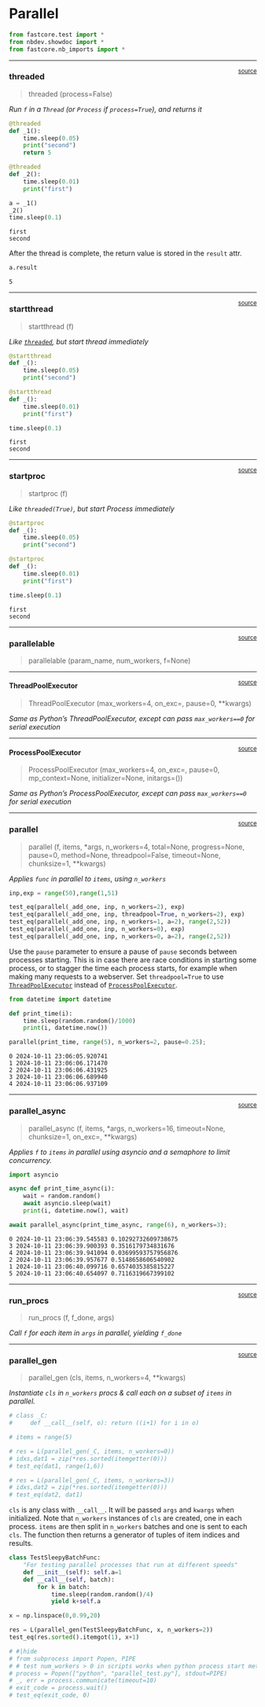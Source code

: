 # Parallel


<!-- WARNING: THIS FILE WAS AUTOGENERATED! DO NOT EDIT! -->

``` python
from fastcore.test import *
from nbdev.showdoc import *
from fastcore.nb_imports import *
```

------------------------------------------------------------------------

<a
href="https://github.com/AnswerDotAI/fastcore/blob/master/fastcore/parallel.py#L25"
target="_blank" style="float:right; font-size:smaller">source</a>

### threaded

>  threaded (process=False)

*Run `f` in a `Thread` (or `Process` if `process=True`), and returns it*

``` python
@threaded
def _1():
    time.sleep(0.05)
    print("second")
    return 5

@threaded
def _2():
    time.sleep(0.01)
    print("first")

a = _1()
_2()
time.sleep(0.1)
```

    first
    second

After the thread is complete, the return value is stored in the `result`
attr.

``` python
a.result
```

    5

------------------------------------------------------------------------

<a
href="https://github.com/AnswerDotAI/fastcore/blob/master/fastcore/parallel.py#L45"
target="_blank" style="float:right; font-size:smaller">source</a>

### startthread

>  startthread (f)

*Like [`threaded`](https://fastcore.fast.ai/parallel.html#threaded), but
start thread immediately*

``` python
@startthread
def _():
    time.sleep(0.05)
    print("second")

@startthread
def _():
    time.sleep(0.01)
    print("first")

time.sleep(0.1)
```

    first
    second

------------------------------------------------------------------------

<a
href="https://github.com/AnswerDotAI/fastcore/blob/master/fastcore/parallel.py#L50"
target="_blank" style="float:right; font-size:smaller">source</a>

### startproc

>  startproc (f)

*Like `threaded(True)`, but start Process immediately*

``` python
@startproc
def _():
    time.sleep(0.05)
    print("second")

@startproc
def _():
    time.sleep(0.01)
    print("first")

time.sleep(0.1)
```

    first
    second

------------------------------------------------------------------------

<a
href="https://github.com/AnswerDotAI/fastcore/blob/master/fastcore/parallel.py#L66"
target="_blank" style="float:right; font-size:smaller">source</a>

### parallelable

>  parallelable (param_name, num_workers, f=None)

------------------------------------------------------------------------

<a
href="https://github.com/AnswerDotAI/fastcore/blob/master/fastcore/parallel.py#L75"
target="_blank" style="float:right; font-size:smaller">source</a>

#### ThreadPoolExecutor

>  ThreadPoolExecutor (max_workers=4, on_exc=<built-in function print>,
>                          pause=0, **kwargs)

*Same as Python’s ThreadPoolExecutor, except can pass `max_workers==0`
for serial execution*

------------------------------------------------------------------------

<a
href="https://github.com/AnswerDotAI/fastcore/blob/master/fastcore/parallel.py#L94"
target="_blank" style="float:right; font-size:smaller">source</a>

#### ProcessPoolExecutor

>  ProcessPoolExecutor (max_workers=4, on_exc=<built-in function print>,
>                           pause=0, mp_context=None, initializer=None,
>                           initargs=())

*Same as Python’s ProcessPoolExecutor, except can pass `max_workers==0`
for serial execution*

------------------------------------------------------------------------

<a
href="https://github.com/AnswerDotAI/fastcore/blob/master/fastcore/parallel.py#L120"
target="_blank" style="float:right; font-size:smaller">source</a>

### parallel

>  parallel (f, items, *args, n_workers=4, total=None, progress=None,
>                pause=0, method=None, threadpool=False, timeout=None,
>                chunksize=1, **kwargs)

*Applies `func` in parallel to `items`, using `n_workers`*

``` python
inp,exp = range(50),range(1,51)

test_eq(parallel(_add_one, inp, n_workers=2), exp)
test_eq(parallel(_add_one, inp, threadpool=True, n_workers=2), exp)
test_eq(parallel(_add_one, inp, n_workers=1, a=2), range(2,52))
test_eq(parallel(_add_one, inp, n_workers=0), exp)
test_eq(parallel(_add_one, inp, n_workers=0, a=2), range(2,52))
```

Use the `pause` parameter to ensure a pause of `pause` seconds between
processes starting. This is in case there are race conditions in
starting some process, or to stagger the time each process starts, for
example when making many requests to a webserver. Set `threadpool=True`
to use
[`ThreadPoolExecutor`](https://fastcore.fast.ai/parallel.html#threadpoolexecutor)
instead of
[`ProcessPoolExecutor`](https://fastcore.fast.ai/parallel.html#processpoolexecutor).

``` python
from datetime import datetime
```

``` python
def print_time(i): 
    time.sleep(random.random()/1000)
    print(i, datetime.now())

parallel(print_time, range(5), n_workers=2, pause=0.25);
```

    0 2024-10-11 23:06:05.920741
    1 2024-10-11 23:06:06.171470
    2 2024-10-11 23:06:06.431925
    3 2024-10-11 23:06:06.689940
    4 2024-10-11 23:06:06.937109

------------------------------------------------------------------------

<a
href="https://github.com/AnswerDotAI/fastcore/blob/master/fastcore/parallel.py#L144"
target="_blank" style="float:right; font-size:smaller">source</a>

### parallel_async

>  parallel_async (f, items, *args, n_workers=16, timeout=None, chunksize=1,
>                      on_exc=<built-in function print>, **kwargs)

*Applies `f` to `items` in parallel using asyncio and a semaphore to
limit concurrency.*

``` python
import asyncio
```

``` python
async def print_time_async(i): 
    wait = random.random()
    await asyncio.sleep(wait)
    print(i, datetime.now(), wait)

await parallel_async(print_time_async, range(6), n_workers=3);
```

    0 2024-10-11 23:06:39.545583 0.10292732609738675
    3 2024-10-11 23:06:39.900393 0.3516179734831676
    4 2024-10-11 23:06:39.941094 0.03699593757956876
    2 2024-10-11 23:06:39.957677 0.5148658606540902
    1 2024-10-11 23:06:40.099716 0.6574035385815227
    5 2024-10-11 23:06:40.654097 0.7116319667399102

------------------------------------------------------------------------

<a
href="https://github.com/AnswerDotAI/fastcore/blob/master/fastcore/parallel.py#L159"
target="_blank" style="float:right; font-size:smaller">source</a>

### run_procs

>  run_procs (f, f_done, args)

*Call `f` for each item in `args` in parallel, yielding `f_done`*

------------------------------------------------------------------------

<a
href="https://github.com/AnswerDotAI/fastcore/blob/master/fastcore/parallel.py#L173"
target="_blank" style="float:right; font-size:smaller">source</a>

### parallel_gen

>  parallel_gen (cls, items, n_workers=4, **kwargs)

*Instantiate `cls` in `n_workers` procs & call each on a subset of
`items` in parallel.*

``` python
# class _C:
#     def __call__(self, o): return ((i+1) for i in o)

# items = range(5)

# res = L(parallel_gen(_C, items, n_workers=0))
# idxs,dat1 = zip(*res.sorted(itemgetter(0)))
# test_eq(dat1, range(1,6))

# res = L(parallel_gen(_C, items, n_workers=3))
# idxs,dat2 = zip(*res.sorted(itemgetter(0)))
# test_eq(dat2, dat1)
```

`cls` is any class with `__call__`. It will be passed `args` and
`kwargs` when initialized. Note that `n_workers` instances of `cls` are
created, one in each process. `items` are then split in `n_workers`
batches and one is sent to each `cls`. The function then returns a
generator of tuples of item indices and results.

``` python
class TestSleepyBatchFunc:
    "For testing parallel processes that run at different speeds"
    def __init__(self): self.a=1
    def __call__(self, batch):
        for k in batch:
            time.sleep(random.random()/4)
            yield k+self.a

x = np.linspace(0,0.99,20)

res = L(parallel_gen(TestSleepyBatchFunc, x, n_workers=2))
test_eq(res.sorted().itemgot(1), x+1)
```

<style>
    /* Turns off some styling */
    progress {
        /* gets rid of default border in Firefox and Opera. */
        border: none;
        /* Needs to be in here for Safari polyfill so background images work as expected. */
        background-size: auto;
    }
    progress:not([value]), progress:not([value])::-webkit-progress-bar {
        background: repeating-linear-gradient(45deg, #7e7e7e, #7e7e7e 10px, #5c5c5c 10px, #5c5c5c 20px);
    }
    .progress-bar-interrupted, .progress-bar-interrupted::-webkit-progress-bar {
        background: #F44336;
    }
</style>

``` python
# #|hide
# from subprocess import Popen, PIPE
# # test num_workers > 0 in scripts works when python process start method is spawn
# process = Popen(["python", "parallel_test.py"], stdout=PIPE)
# _, err = process.communicate(timeout=10)
# exit_code = process.wait()
# test_eq(exit_code, 0)
```
